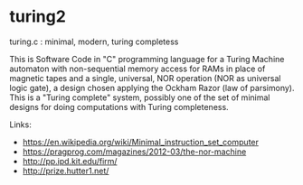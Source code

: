 # turing2
turing.c : minimal, modern, turing completess

This is Software Code in "C" programming language for a Turing Machine
automaton with non-sequential memory access for RAMs in place 
of magnetic tapes and a single, universal, NOR operation 
(NOR as universal logic gate), a design chosen applying the Ockham Razor 
(law of parsimony). This is a "Turing complete" system, possibly 
one of the set of minimal designs for doing computations
with Turing completeness.

Links:
* https://en.wikipedia.org/wiki/Minimal_instruction_set_computer
* https://pragprog.com/magazines/2012-03/the-nor-machine
* http://pp.ipd.kit.edu/firm/
* http://prize.hutter1.net/
